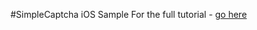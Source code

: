 #SimpleCaptcha iOS Sample
For the full tutorial - [go here](https://mobilefirstplatform.ibmcloud.com/blog/2016/04/04/simplecaptcha-ios-implementation/)
